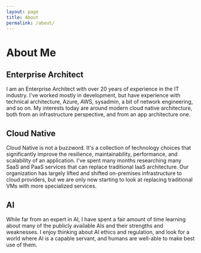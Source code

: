```yaml
---
layout: page
title: About
permalink: /about/
---
```


# About Me
## Enterprise Architect

I am an Enterprise Architect with over 20 years of experience in the IT industry. I've worked mostly
in development, but have experience with technical architecture, Azure, AWS, sysadmin, a bit of network
engineering, and so on. My interests today are around modern cloud native architecture, both from an
infrastructure perspective, and from an app architecture one.

## Cloud Native

Cloud Native is not a buzzword. It's a collection of technology choices that significantly improve the
resilience, maintainability, performance, and scalability of an application. I've spent many months
researching many SaaS and PaaS services that can replace traditional IaaS architecture. Our organization
has largely lifted and shifted on-premises infrastructure to cloud providers, but we are only now starting
to look at replacing traditional VMs with more specialized services.

## AI

While far from an expert in AI, I have spent a fair amount of time learning about many of the publicly
available AIs and their strengths and weaknesses. I enjoy thinking about AI ethics and regulation, and look
for a world where AI is a capable servant, and humans are well-able to make best use of them.
